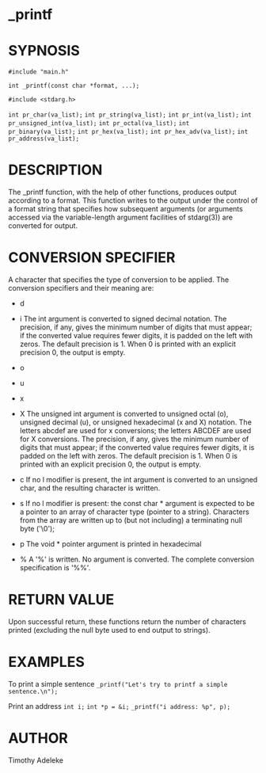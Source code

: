 # _printf

# SYPNOSIS
`#include "main.h"`

`int _printf(const char *format, ...);`

`#include <stdarg.h>`


`int pr_char(va_list);`
`int pr_string(va_list);`
`int pr_int(va_list);`
`int pr_unsigned_int(va_list);`
`int pr_octal(va_list);`
`int pr_binary(va_list);`
`int pr_hex(va_list);`
`int pr_hex_adv(va_list);`
`int pr_address(va_list);`

# DESCRIPTION
The _printf function, with the help of other functions, produces output according to a format. This function writes to the output under the control of a format string that specifies how subsequent arguments (or arguments accessed via the variable-length argument facilities of stdarg(3)) are converted for output.

# CONVERSION SPECIFIER
A character that specifies the type of conversion to be applied. The conversion specifiers and their meaning are:

- d
- i
The int argument is converted to signed decimal notation.
 The precision, if any, gives the minimum number of digits
 that must appear; if the converted value requires fewer
 digits, it is padded on the left with zeros.  The default
 precision is 1.  When 0 is printed with an explicit
 precision 0, the output is empty.

- o
- u
- x
- X
The unsigned int argument is converted to unsigned octal
 (o), unsigned decimal (u), or unsigned hexadecimal (x and
 X) notation.  The letters abcdef are used for x
 conversions; the letters ABCDEF are used for X
 conversions.  The precision, if any, gives the minimum
 number of digits that must appear; if the converted value
 requires fewer digits, it is padded on the left with
 zeros.  The default precision is 1.  When 0 is printed
 with an explicit precision 0, the output is empty.

- c
If no l modifier is present, the int argument is converted
 to an unsigned char, and the resulting character is
 written.

- s
If no l modifier is present: the const char * argument is
 expected to be a pointer to an array of character type
 (pointer to a string).  Characters from the array are
 written up to (but not including) a terminating null byte
 ('\0');

- p
The void * pointer argument is printed in hexadecimal

- %
A '%' is written.  No argument is converted.  The complete
 conversion specification is '%%'.

# RETURN VALUE
Upon successful return, these functions return the number of
 characters printed (excluding the null byte used to end output to
 strings).

# EXAMPLES
To print a simple sentence
`_printf("Let's try to printf a simple sentence.\n");`

Print an address
`int i;`
`int *p = &i;`
`_printf("i address: %p", p);`

# AUTHOR
Timothy Adeleke
